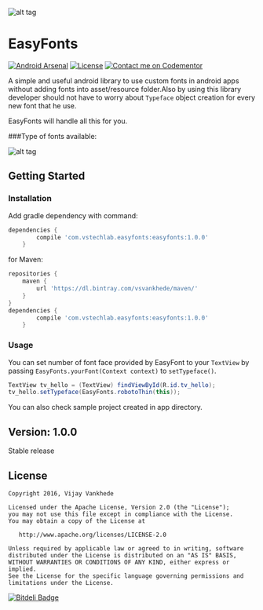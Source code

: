 ![alt tag](https://github.com/vsvankhede/easyfonts/blob/master/images/banner.png)
# EasyFonts
[![Android Arsenal](https://img.shields.io/badge/Android%20Arsenal-EasyFonts-green.svg?style=flat)](https://android-arsenal.com/details/1/2044)
[![License](http://img.shields.io/:license-apache-blue.svg)](http://www.apache.org/licenses/LICENSE-2.0.html)
[![Contact me on Codementor](https://cdn.codementor.io/badges/contact_me_github.svg)](https://www.codementor.io/vsvankhede?utm_source=github&utm_medium=button&utm_term=vsvankhede&utm_campaign=github)


A simple and useful android library to use custom fonts in android apps without adding fonts into asset/resource folder.Also by using this library developer should not have to worry about `Typeface` object creation for every new font that he use.

EasyFonts will handle all this for you.

###Type of fonts available:

![alt tag](https://github.com/vsvankhede/easyfonts/blob/master/images/fontface_list.png)

## Getting Started

### Installation
Add gradle dependency with command:
```groovy
dependencies {
        compile 'com.vstechlab.easyfonts:easyfonts:1.0.0'
    }
```
for Maven:
```groovy
repositories {
    maven {
        url 'https://dl.bintray.com/vsvankhede/maven/'
    }
}
dependencies {
        compile 'com.vstechlab.easyfonts:easyfonts:1.0.0'
    }
```

### Usage
You can set number of font face provided by EasyFont to your `TextView` by passing `EasyFonts.yourFont(Context context)` to `setTypeface()`.
```java
TextView tv_hello = (TextView) findViewById(R.id.tv_hello);
tv_hello.setTypeface(EasyFonts.robotoThin(this));
```
You can also check sample project created in app directory.

## Version: 1.0.0
Stable release

## License
```
Copyright 2016, Vijay Vankhede

Licensed under the Apache License, Version 2.0 (the "License");
you may not use this file except in compliance with the License.
You may obtain a copy of the License at

   http://www.apache.org/licenses/LICENSE-2.0

Unless required by applicable law or agreed to in writing, software
distributed under the License is distributed on an "AS IS" BASIS,
WITHOUT WARRANTIES OR CONDITIONS OF ANY KIND, either express or implied.
See the License for the specific language governing permissions and
limitations under the License.
```


[![Bitdeli Badge](https://d2weczhvl823v0.cloudfront.net/vsvankhede/easyfonts/trend.png)](https://bitdeli.com/free "Bitdeli Badge")


